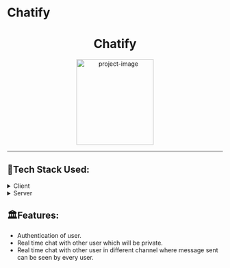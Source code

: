 # Chatify


<h1 align="center" id="title">Chatify</h1>

<p align="center"><img src="https://chatapp-orcin-two.vercel.app/static/media/logo.d670c14bab23aa7175ed.png" alt="project-image" width="180" height="200/"></p>
<hr/>

## :space_invader:Tech Stack Used:

<details>
  <summary>Client</summary>
  <ul>
    <li><a href="https://#/">HTML</a></li>
    <li><a href="https://#/">Css</a></li>
    <li><a href="https://#/">Javascript</a></li>
    <li><a href="https://reactjs.org/">React.js</a></li>
     <li><a href="https://reactjs.org/">Redux</a></li>
     <li><a href="https://reactjs.org/">Redux Toolkit</a></li>
     <li><a href="https://www.npmjs.com/package/redux-persist#basic-usage">Redux Persist</a></li>
    <li><a href="https://react-bootstrap.github.io/">React-Bootstarp</a></li>
  </ul>
</details>

<details>
<summary>Server</summary>
  <ul>
    <li><a href="https://nodejs.org/en">NodeJS</a></li>
    <li><a href="https://socket.io/">Socket.IO</a></li>
    <li><a href="https://expressjs.com/">Express</a></li>
    <li><a href="https://www.mongodb.com/">MongoDB</a></li>
  </ul>
</details>

## 🏛️Features:

- Authentication of user.
- Real time chat with other user which will be private.
- Real time chat with other user in different channel where message sent can be seen by every user.


